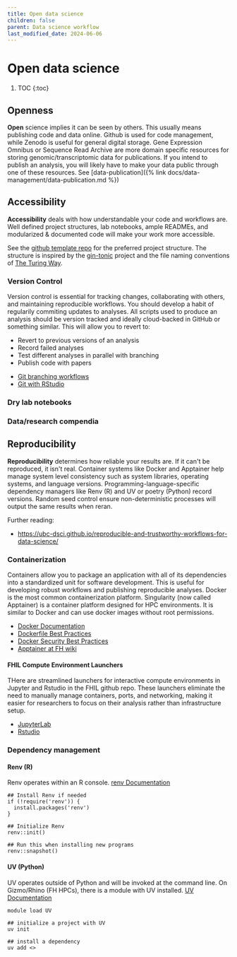 ```yaml
---
title: Open data science
children: false
parent: Data science workflow
last_modified_date: 2024-06-06
---
```


# Open data science

1. TOC
{:toc}

## Openness

**Open** science implies it can be seen by others. This usually means publishing code and data online. Github is used for code management, while Zenodo is useful for general digital storage. Gene Expression Omnibus or Sequence Read Archive are more domain specific resources for storing genomic/transcriptomic data for publications. If you intend to publish an analysis, you will likely have to make your data public through one of these resources. See [data-publication]({% link docs/data-management/data-publication.md %})

## Accessibility

**Accessibility** deals with how understandable your code and workflows are. Well defined project structures, lab notebooks, ample READMEs, and modularized & documented code will make your work more accessible. 

See the [github template repo](https://github.com/Fred-Hutch-Innovation-Lab/analysis_project_template) for the preferred project structure. The structure is inspired by the [gin-tonic](https://gin-tonic.netlify.app/standard/) project and the file naming conventions of [The Turing Way](https://book.the-turing-way.org/reproducible-research/rdm/rdm-storage#rr-rdm-storage-organisation).

### Version Control

Version control is essential for tracking changes, collaborating with others, and maintaining reproducible workflows. You should develop a habit of regularily commiting updates to analyses. All scripts used to produce an analysis should be version tracked and ideally cloud-backed in GitHub or something similar. This will allow you to revert to:

* Revert to previous versions of an analysis
* Record failed analyses
* Test different analyses in parallel with branching
* Publish code with papers

- [Git branching workflows](https://nvie.com/posts/a-successful-git-branching-model/)
- [Git with RStudio](https://happygitwithr.com/usage-intro)

### Dry lab notebooks

### Data/research compendia

## Reproducibility

**Reproducibility** determines how reliable your results are. If it can't be reproduced, it isn't real. Container systems like Docker and Apptainer help manage system level consistency such as system libraries, operating systems, and language versions. Programming-language-specific dependency managers like Renv (R) and UV or poetry (Python) record versions. Random seed control ensure non-deterministic processes will output the same results when reran. 

Further reading: 

- https://ubc-dsci.github.io/reproducible-and-trustworthy-workflows-for-data-science/

### Containerization

Containers allow you to package an application with all of its dependencies into a standardized unit for software development. This is useful for developing robust workflows and publishing reproducible analyses. Docker is the most common containerization platform. Singularity (now called Apptainer) is a container platform designed for HPC environments. It is similar to Docker and can use docker images without root permissions.

- [Docker Documentation](https://docs.docker.com/)
- [Dockerfile Best Practices](https://docs.docker.com/develop/develop-images/dockerfile_best-practices/)
- [Docker Security Best Practices](https://docs.docker.com/engine/security/)
- [Apptainer at FH wiki](https://sciwiki.fredhutch.org/compdemos/Apptainer/)

#### FHIL Compute Environment Launchers

THere are streamlined launchers for interactive compute environments in Jupyter and Rstudio in the FHIL github repo. These launchers eliminate the need to manually manage containers, ports, and networking, making it easier for researchers to focus on their analysis rather than infrastructure setup.

- [JupyterLab](https://github.com/Fred-Hutch-Innovation-Lab/jupyter-lab-launcher)
- [Rstudio](https://github.com/Fred-Hutch-Innovation-Lab/rstudio-server-launcher)

### Dependency management

#### Renv (R)

Renv operates within an R console. [renv Documentation](https://rstudio.github.io/renv/)

```{r}
## Install Renv if needed
if (!require('renv')) {
  install.packages('renv')
}

## Initialize Renv
renv::init()

## Run this when installing new programs
renv::snapshot()
```

#### UV (Python)

UV operates outside of Python and will be invoked at the command line. On Gizmo/Rhino (FH HPCs), there is a module with UV installed. [UV Documentation](https://github.com/astral-sh/uv)

```{bash}
module load UV

## initialize a project with UV
uv init

## install a dependency
uv add <>
```
